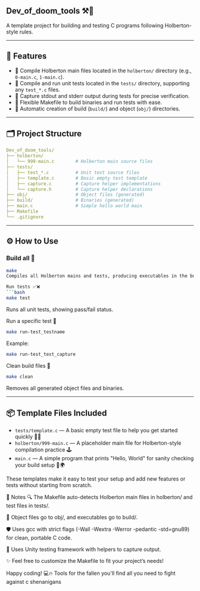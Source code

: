## Dev_of_doom_tools ⚒️👾

A template project for building and testing C programs following Holberton-style rules.

---

## 🚀 Features

- 🧩 Compile Holberton main files located in the `holberton/` directory (e.g., `0-main.c`, `1-main.c`).
- 🧪 Compile and run unit tests located in the `tests/` directory, supporting any `test_*.c` files.
- 🎯 Capture stdout and stderr output during tests for precise verification.
- 🔧 Flexible Makefile to build binaries and run tests with ease.
- 📁 Automatic creation of build (`build/`) and object (`obj/`) directories.

---

## 🗂️ Project Structure
```yaml
Dev_of_doom_tools/
├── holberton/
│   └── 999-main.c        # Holberton main source files
├── tests/
│   ├── test_*.c          # Unit test source files
│   ├── template.c        # Basic empty test template
│   ├── capture.c         # Capture helper implementations
│   └── capture.h         # Capture helper declarations
├── obj/                  # Object files (generated)
├── build/                # Binaries (generated)
├── main.c                # Simple hello world main
├── Makefile
└── .gitignore

```


---

## ⚙️ How to Use

### Build all 🔨

```bash
make
Compiles all Holberton mains and tests, producing executables in the build/ folder.

Run tests ✅❌
```bash
make test
```

Runs all unit tests, showing pass/fail status.

Run a specific test 🎯
```bash
make run-test_testname
```

Example:

```bash
make run-test_test_capture
```

Clean build files 🧹
```bash
make clean
```
Removes all generated object files and binaries.

---

## 📦 Template Files Included

- `tests/template.c` — A basic empty test file to help you get started quickly 🧪✨  
- `holberton/999-main.c` — A placeholder main file for Holberton-style compilation practice 🕹️  
- `main.c` — A simple program that prints "Hello, World" for sanity checking your build setup 👋🌍  

These templates make it easy to test your setup and add new features or tests without starting from scratch.

📝 Notes
🔍 The Makefile auto-detects Holberton main files in holberton/ and test files in tests/.

📂 Object files go to obj/, and executables go to build/.

🛡️ Uses gcc with strict flags (-Wall -Wextra -Werror -pedantic -std=gnu89) for clean, portable C code.

🧪 Uses Unity testing framework with helpers to capture output.

✨ Feel free to customize the Makefile to fit your project’s needs!

Happy coding! 💻🔥 Tools for the fallen you'll find all you need to fight against c shenanigans
